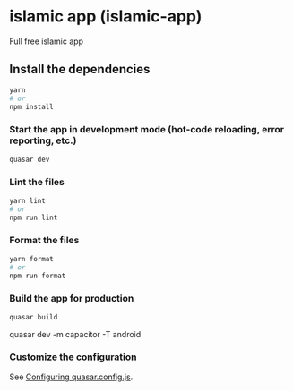 # islamic app (islamic-app)

Full free islamic app

## Install the dependencies

```bash
yarn
# or
npm install
```

### Start the app in development mode (hot-code reloading, error reporting, etc.)

```bash
quasar dev
```

### Lint the files

```bash
yarn lint
# or
npm run lint
```

### Format the files

```bash
yarn format
# or
npm run format
```

### Build the app for production

```bash
quasar build
```

quasar dev -m capacitor -T android

### Customize the configuration

See [Configuring quasar.config.js](https://v2.quasar.dev/quasar-cli-vite/quasar-config-js).
